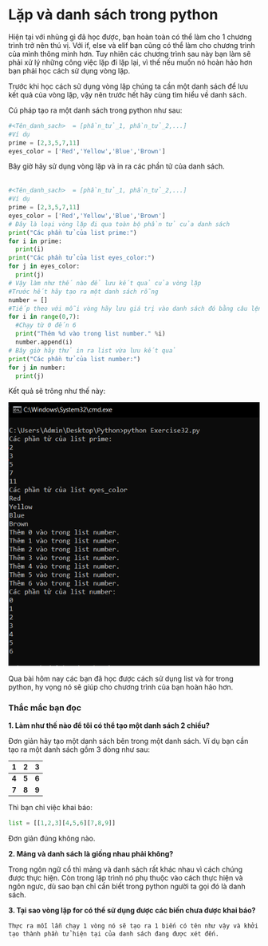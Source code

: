 # Lặp và danh sách trong python #

Hiện tại với nhũng gì đã học được, bạn hoàn toàn có thể làm cho 1 chương trình trở nên thú vị. Với if, else và elif bạn cũng có thể làm cho chương trình của mình thông minh hơn. Tuy nhiên các chương trình sau này bạn làm sẽ phải xử lý những công việc lặp đi lặp lại, vì thế nếu muốn nó hoàn hảo hơn bạn phải học cách sử dụng vòng lặp.

Trước khi học cách sử dụng vòng lặp chúng ta cần một danh sách để lưu kết quả của vòng lặp, vậy nên trước hết hãy cùng tìm hiểu về danh sách.

Cú pháp tạo ra một danh sách trong python như sau:

```python
#<Tên_danh_sach>  = [phần_tử_1, phần_tử_2,...]
#Ví dụ
prime = [2,3,5,7,11]
eyes_color = ['Red','Yellow','Blue','Brown']
```

Bây giờ hãy sử dụng vòng lặp và in ra các phần tử của danh sách.

```python

#<Tên_danh_sach>  = [phần_tử_1, phần_tử_2,...]
#Ví dụ
prime = [2,3,5,7,11]
eyes_color = ['Red','Yellow','Blue','Brown']
# Đây là loại vòng lặp đi qua toàn bộ phần tử của danh sách
print("Các phần tử của list prime:")
for i in prime:
  print(i)
print("Các phần tử của list eyes_color:")
for j in eyes_color:
  print(j)
# Vậy làm như thế nào để lưu kết quả của vòng lặp
#Trước hết hãy tạo ra một danh sách rỗng
number = []
#Tiếp theo với mỗi vòng hãy lưu giá trị vào danh sách đó bằng câu lệnh append() như sau
for i in range(0,7):
  #Chạy từ 0 đến 6
  print("Thêm %d vào trong list number." %i)
  number.append(i)
# Bây giờ hãy thử in ra list vừa lưu kết quả
print("Các phần tử của list number:")
for j in number:
  print(j)
```

Kết quả sẽ trông như thế này:

![picture alt](./image/1.PNG)

Qua bài hôm nay các bạn đã học được cách sử dụng list và for trong python, hy vọng nó sẽ giúp cho chương trình của bạn hoàn hảo hơn.

### Thắc mắc bạn đọc ###

**1. Làm như thế nào để tôi có thể tạo một danh sách 2 chiều?**

  Đơn giản hãy tạo một danh sách bên trong một danh sách. Ví dụ bạn cần tạo ra một danh sách gồm 3 dòng như sau:

  |1|2|3|
  |:-:|:-:|:-:|
  | **4** | **5** | **6** |
  | **7** | **8** | **9** |

  Thì bạn chỉ việc khai báo:

  ```python
  list = [[1,2,3][4,5,6][7,8,9]]
  ```
  Đơn giản đúng không nào.

**2. Mảng và danh sách là giống nhau phải không?**

  Trong ngôn ngữ cổ thì mảng và danh sách rất khác nhau vì cách chúng được thực hiện. Còn trong lập trình nó phụ thuộc vào cách thực hiện và ngôn ngưc, dù sao bạn chỉ cần biết trong python người ta gọi đó là danh sách.

**3. Tại sao vòng lặp for có thể sử dụng được các biến chưa được khai báo?**

    Thực ra mỗi lẫn chạy 1 vòng nó sẽ tạo ra 1 biến có tên như vậy và khởi tạo thành phần tử hiện tại của danh sách đang được xét đến.

